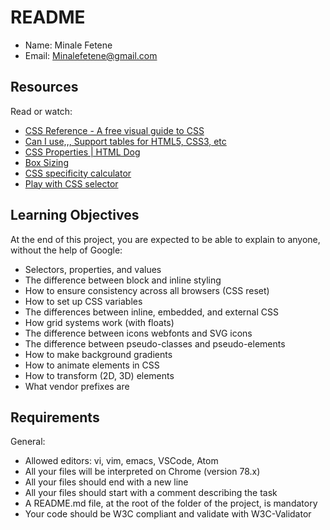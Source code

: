 # README

- Name: Minale Fetene
- Email: Minalefetene@gmail.com

## Resources

Read or watch:

- [CSS Reference - A free visual guide to CSS](https://cssreference.io/)
- [Can I use,,, Support tables for HTML5, CSS3, etc](https://caniuse.com/)
- [CSS Properties | HTML Dog](https://www.htmldog.com/references/css/properties/)
- [Box Sizing](https://developer.mozilla.org/en-US/docs/Web/CSS/box-sizing)
- [CSS specificity calculator](https://specificity.keegan.st/)
- [Play with CSS selector](https://flukeout.github.io/)

## Learning Objectives

At the end of this project, you are expected to be able to explain to anyone, without the help of Google:

- Selectors, properties, and values
- The difference between block and inline styling
- How to ensure consistency across all browsers (CSS reset)
- How to set up CSS variables
- The differences between inline, embedded, and external CSS
- How grid systems work (with floats)
- The difference between icons webfonts and SVG icons
- The difference between pseudo-classes and pseudo-elements
- How to make background gradients
- How to animate elements in CSS
- How to transform (2D, 3D) elements
- What vendor prefixes are

## Requirements

General:

- Allowed editors: vi, vim, emacs, VSCode, Atom
- All your files will be interpreted on Chrome (version 78.x)
- All your files should end with a new line
- All your files should start with a comment describing the task
- A README.md file, at the root of the folder of the project, is mandatory
- Your code should be W3C compliant and validate with W3C-Validator
